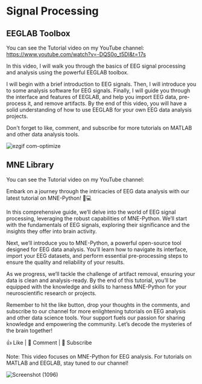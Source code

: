 # Signal Processing

## EEGLAB Toolbox
You can see the Tutorial video on my YouTube channel: https://www.youtube.com/watch?v=-DQS0o_t5DI&t=17s

In this video, I will walk you through the basics of EEG signal processing and analysis using the powerful EEGLAB toolbox.

I will begin with a brief introduction to EEG signals. Then, I will introduce you to some analysis software for EEG signals. Finally, I will guide you through the interface and features of EEGLAB, and help you import EEG data, pre-process it, and remove artifacts. By the end of this video, you will have a solid understanding of how to use EEGLAB for your own EEG data analysis projects.

Don't forget to like, comment, and subscribe for more tutorials on MATLAB and other data analysis tools.

![ezgif com-optimize](https://github.com/Armin-Abdollahi/Signal-Processing/assets/103449830/c06959ee-3d56-452b-92dd-03639cc84810)


## MNE Library
You can see the Tutorial video on my YouTube channel: 

Embark on a journey through the intricacies of EEG data analysis with our latest tutorial on MNE-Python! 🧠💻

In this comprehensive guide, we’ll delve into the world of EEG signal processing, leveraging the robust capabilities of MNE-Python. We’ll start with the fundamentals of EEG signals, exploring their significance and the insights they offer into brain activity.

Next, we’ll introduce you to MNE-Python, a powerful open-source tool designed for EEG data analysis. You’ll learn how to navigate its interface, import your EEG datasets, and perform essential pre-processing steps to ensure the quality and reliability of your results.

As we progress, we’ll tackle the challenge of artifact removal, ensuring your data is clean and analysis-ready. By the end of this tutorial, you’ll be equipped with the knowledge and skills to harness MNE-Python for your neuroscientific research or projects.

Remember to hit the like button, drop your thoughts in the comments, and subscribe to our channel for more enlightening tutorials on EEG analysis and other data science tools. Your support fuels our passion for sharing knowledge and empowering the community. Let’s decode the mysteries of the brain together!

👍 Like | 💬 Comment | 🔔 Subscribe

Note: This video focuses on MNE-Python for EEG analysis. For tutorials on MATLAB and EEGLAB, stay tuned to our channel!

![Screenshot (1096)](https://github.com/Armin-Abdollahi/Signal-Processing/assets/103449830/2730b2ba-fe95-4afa-8b59-3eec1251cd62)
